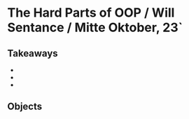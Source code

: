 
# The Hard Parts of OOP / Will Sentance / Mitte Oktober, 23`


## Takeaways

+

+

+

## Objects



